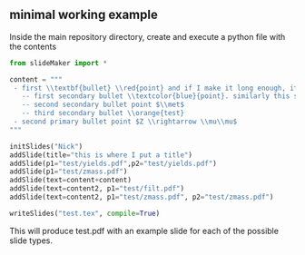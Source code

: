 ## minimal working example
Inside the main repository directory, create and execute a python file with the contents
```python
from slideMaker import *

content = """
 - first \\textbf{bullet} \\red{point} and if I make it long enough, it should wrap to the next line
   -- first secondary bullet \\textcolor{blue}{point}. similarly this should wrap to the next line given enough length
   -- second secondary bullet point $\\met$
   -- third secondary bullet \\orange{test}
 - second primary bullet point $Z \\rightarrow \\mu\\mu$
"""

initSlides("Nick")
addSlide(title="this is where I put a title")
addSlide(p1="test/yields.pdf",p2="test/yields.pdf")
addSlide(p1="test/zmass.pdf")
addSlide(text=content+content)
addSlide(text=content2, p1="test/filt.pdf")
addSlide(text=content2, p1="test/zmass.pdf", p2="test/zmass.pdf")

writeSlides("test.tex", compile=True)
```
This will produce test.pdf with an example slide for each of the possible slide types.
